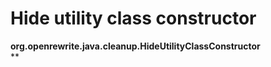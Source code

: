# Hide utility class constructor

**org.openrewrite.java.cleanup.HideUtilityClassConstructor**  
\*\*

